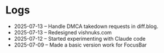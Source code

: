 # Logs

- 2025-07-13 – Handle DMCA takedown requests in diff.blog.
- 2025-07-13 – Redesigned vishnuks.com
- 2025-07-12 – Started experimenting with Claude code
- 2025-07-09 – Made a basic version work for FocusBar
